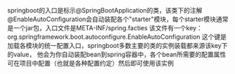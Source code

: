 springboot的入口是标示@SpringBootApplication的类，该类下的注解@EnableAutoConfiguration会自动装配各个"starter"模块，每个starter模块通常是一个jar包，入口文件是META-INF/spring.facties
该文件有一个key：org.springframework.boot.autoconfigure.EnableAutoConfiguration 这个键是加载各模块的统一配置入口，springboot多数主要的类的实例装载都来源该key下的value，
他会为你自动装配bean到spring容器中，各个bean所需要的配置属性可在项目中配置（也就是各种配置约定）然后即可使用该实例
